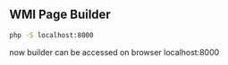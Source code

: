 ## WMI Page Builder

```sh
php -S localhost:8000
```

now builder can be accessed on browser localhost:8000
